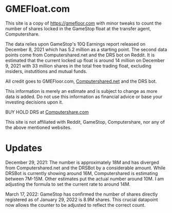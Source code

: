# GMEFloat.com

This site is a copy of https://gmefloor.com with minor tweaks to count the number of shares locked in the GameStop float at the transfer agent, Computershare.

The data relies upon GameStop's 10Q Earnings report released on December 8, 2021 which has 5.2 million as a starting point. The second data points come from Computershared.net and the DRS bot on Reddit. It is estimated that the current locked up float is around 14 million on December 9, 2021 with 33 million shares in the total free trading float, excluding insiders, instutitions and mutual funds.

All credit goes to GMEFloor.com, [Computershared.net](http://computershared.net) and the DRS bot. 

This information is merely an estimate and is subject to change as more data is added. Do not use this information as financial advice or base your investing decisions upon it. 

BUY HOLD DRS at [Computershare.com](https://computershare.com)

This site is not affiliated with Reddit, GameStop, Computershare, nor any of the above mentioned websites.

# Updates

December 29, 2021: The number is approximately 18M and has diverged from Computershared.net and the DRSBot by a considerable amount. While DRSBot is currently showing around 16M, Computershared is estimating between 7M-15M. Other estimates put the actual number around 10M. I am adjusting the formula to set the current rate to around 14M.

March 17, 2022: GameStop has confirmed the number of shares directly registered as of January 29, 2022 is 8.9M shares. This crucial datapoint now allows the counter to be adjusted to reflect the correct count.

